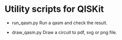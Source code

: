 # Utility scripts for QISKit

- run_qasm.py
  Run a qasm and check the result.

- draw_qasm.py
  Draw a circuit to pdf, svg or png file.

